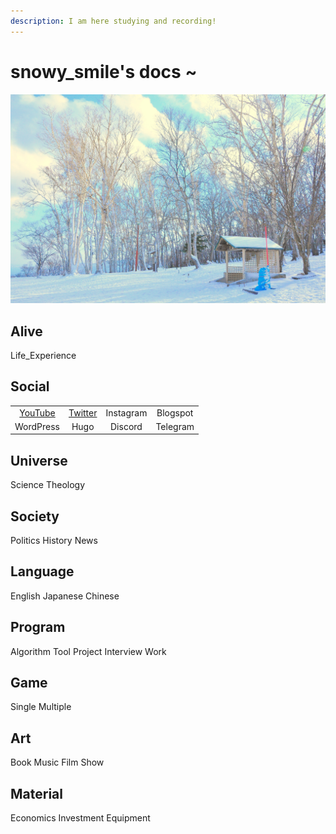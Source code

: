 ```yaml
---
description: I am here studying and recording!
---
```


# snowy\_smile's docs ~

![](.gitbook/assets/pexels-chelsea-tey-706976.jpg)

## Alive

Life\_Experience

## Social

|  |  |  |  |
| :---: | :---: | :---: | :---: |
| [YouTube](https://www.youtube.com/channel/UCnZ9WRsfCsoDJrXbhDIg7kA) | [Twitter](https://twitter.com/snowy_smile_) | Instagram | Blogspot |
| WordPress | Hugo | Discord | Telegram |

## Universe

Science Theology

## Society

Politics History News

## Language

English Japanese Chinese

## Program

Algorithm Tool Project Interview Work

## Game

Single Multiple

## Art

Book Music Film Show

## Material

Economics Investment Equipment

